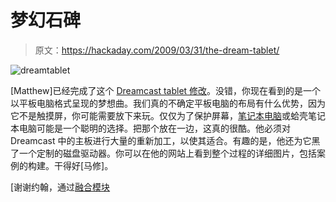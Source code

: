 # 梦幻石碑

> 原文：<https://hackaday.com/2009/03/31/the-dream-tablet/>

![dreamtablet](img/3bebc249d8d0d7ded112e9c70af98faa.png "dreamtablet")

[Matthew]已经完成了这个 [Dreamcast tablet 修改](http://modsbywerd.blogspot.com/)。没错，你现在看到的是一个以平板电脑格式呈现的梦想曲。我们真的不确定平板电脑的布局有什么优势，因为它不是触摸屏，你可能需要放下来玩。仅仅为了保护屏幕，[笔记本电脑](http://www.mahalo.com/Laptop_Hacks)或蛤壳笔记本电脑可能是一个聪明的选择。把那个放在一边，这真的很酷。他必须对 Dreamcast 中的主板进行大量的重新加工，以使其适合。有趣的是，他还为它黑了一个定制的磁盘驱动器。你可以在他的网站上看到整个过程的详细图片，包括案例的构建。干得好[马修]。

[谢谢约翰，通过[融合模块](http://fusionmods.net/index.php?theCase=readNews&newsID=435)